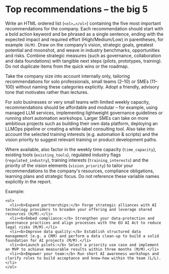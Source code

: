 # Top recommendations – the big 5

Write an HTML ordered list (`<ol>…</ol>`) containing the five most important recommendations for the company. Each recommendation should start with a bold action keyword and be phrased as a single sentence, ending with the expected impact and required effort (High/Medium/Low) in parentheses, for example `(H/M)`. Draw on the company’s vision, strategic goals, greatest potential and moonshot, and weave in industry benchmarks, opportunities and risks. Combine strategic measures (such as governance, collaboration and data foundations) with tangible next steps (pilots, prototypes, training). Do not duplicate items from the quick wins or the roadmap.

Take the company size into account internally only, tailoring recommendations for solo professionals, small teams (2–10) or SMEs (11–100) without naming these categories explicitly. Adopt a friendly, advisory tone that motivates rather than lectures.

For solo businesses or very small teams with limited weekly capacity, recommendations should be affordable and modular – for example, using managed LLM services, implementing lightweight governance guidelines or running short automation workshops. Larger SMEs can take on more ambitious projects such as building their own data platform, deploying an LLMOps pipeline or creating a white‑label consulting tool. Also take into account the selected training interests (e.g. automation & scripts) and the vision priority to suggest relevant training or product development paths.

Where available, also factor in the weekly time capacity (`time_capacity`), existing tools (`existing_tools`), regulated industry flags (`regulated_industry`), training interests (`training_interests`) and the priority of the vision elements (`vision_priority`) to tailor your recommendations to the company's resources, compliance obligations, learning plans and strategic focus. Do not reference these variable names explicitly in the report.

Example:

```
<ol>
  <li><b>Expand partnerships:</b> Forge strategic alliances with AI technology providers to broaden your offering and leverage shared resources (H/M).</li>
  <li><b>Embed compliance:</b> Strengthen your data‑protection and governance practices and align processes with the EU AI Act to reduce legal risks (M/M).</li>
  <li><b>Improve data quality:</b> Establish structured data management (e.g. a CRM) and perform a data clean‑up to build a solid foundation for AI projects (M/M).</li>
  <li><b>Launch pilots:</b> Select a priority use case and implement an MVP to achieve measurable results within three months (M/M).</li>
  <li><b>Empower your team:</b> Run short AI awareness workshops and clarify roles to build acceptance and know‑how within the team (L/L).</li>
</ol>
```